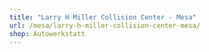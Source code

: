 ```yaml
---
title: "Larry H Miller Collision Center - Mesa"
url: /mesa/larry-h-miller-collision-center-mesa/
shop: Autowerkstatt
---
```

